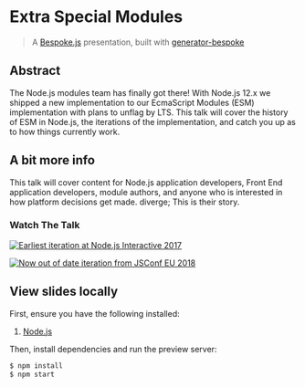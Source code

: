 # Extra Special Modules
> A [Bespoke.js](http://markdalgleish.com/projects/bespoke.js) presentation, built with [generator-bespoke](https://github.com/markdalgleish/generator-bespoke)

## Abstract

The Node.js modules team has finally got there! With Node.js 12.x we shipped a new implementation to our EcmaScript Modules (ESM) implementation with plans to unflag by LTS. This talk will cover the history of ESM in Node.js, the iterations of the implementation, and catch you up as to how things currently work.

## A bit more info

This talk will cover content for Node.js application developers, Front End application developers, module authors, and anyone who is interested in how platform decisions get made.
 diverge; This is their story.

### Watch The Talk

[![Earliest iteration at Node.js Interactive 2017](https://img.youtube.com/vi/W5CXzo4TZVU/0.jpg)](https://www.youtube.com/watch?v=W5CXzo4TZVU)

[![Now out of date iteration from JSConf EU 2018](https://img.youtube.com/vi/35ZMoH8T-gc/0.jpg)](https://www.youtube.com/watch?v=35ZMoH8T-gc)

## View slides locally

First, ensure you have the following installed:

1. [Node.js](http://nodejs.org)

Then, install dependencies and run the preview server:

```bash
$ npm install
$ npm start
```
